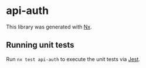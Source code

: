 # api-auth

This library was generated with [Nx](https://nx.dev).

## Running unit tests

Run `nx test api-auth` to execute the unit tests via [Jest](https://jestjs.io).
